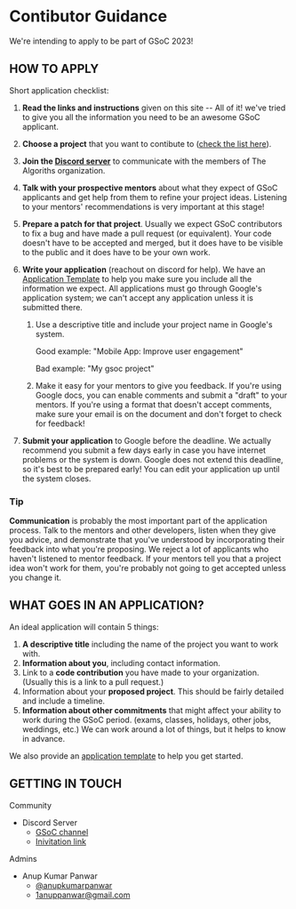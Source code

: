 # Contibutor Guidance

We're intending to apply to be part of GSoC 2023!

## HOW TO APPLY

Short application checklist:

1. **Read the links and instructions** given on this site -- All of it! we've tried to give you all the information you need to be an awesome GSoC applicant.

2. **Choose a project** that you want to contibute to ([check the list here](ProjectIdeas.md)).

3. **Join the [Discord server](https://discord.gg/the-algorithms-808045925556682782)** to communicate with the members of The Algoriths organization. 

4. **Talk with your prospective mentors** about what they expect of GSoC applicants and get help from them to refine your project ideas. Listening to your mentors' recommendations is very important at this stage!

5. **Prepare a patch for that project**. Usually we expect GSoC contributors to fix a bug and have made a pull request (or equivalent). Your code doesn't have to be accepted and merged, but it does have to be visible to the public and it does have to be your own work.

6. **Write your application** (reachout on discord for help). We have an [Application Template](ApplicationTemplate.md) to help you make sure you include all the information we expect. All applications must go through Google's application system; we can't accept any application unless it is submitted there.

    1. Use a descriptive title and include your project name in Google's system. 
        
        Good example: "Mobile App: Improve user engagement" 
        
        Bad example: "My gsoc project"

    2. Make it easy for your mentors to give you feedback. If you're using Google docs, you can enable comments and submit a "draft" to your mentors. If you're using a format that doesn't accept comments, make sure your email is on the document and don't forget to check for feedback!

7. **Submit your application** to Google before the deadline. We actually recommend you submit a few days early in case you have internet problems or the system is down. Google does not extend this deadline, so it's best to be prepared early! You can edit your application up until the system closes.


### Tip
**Communication** is probably the most important part of the application process. Talk to the mentors and other developers, listen when they give you advice, and demonstrate that you've understood by incorporating their feedback into what you're proposing. We reject a lot of applicants who haven't listened to mentor feedback. If your mentors tell you that a project idea won't work for them, you're probably not going to get accepted unless you change it.



## WHAT GOES IN AN APPLICATION?
An ideal application will contain 5 things:

1. **A descriptive title** including the name of the project you want to work with.
2. **Information about you**, including contact information.
3. Link to a **code contribution** you have made to your organization. (Usually this is a link to a pull request.)
4. Information about your **proposed project**. This should be fairly detailed and include a timeline.
5. **Information about other commitments** that might affect your ability to work during the GSoC period. (exams, classes, holidays, other jobs, weddings, etc.) We can work around a lot of things, but it helps to know in advance.

We also provide an [application template](ApplicationTemplate.md) to help you get started.





## GETTING IN TOUCH

Community

* Discord Server
    - [GSoC channel](https://discord.com/channels/808045925556682782/1069911289469620276)
    - [Inivitation link](https://discord.gg/the-algorithms-808045925556682782)

Admins

* Anup Kumar Panwar
    - [@anupkumarpanwar](https://twitter.com/AnupKumarPanwar)
    - 1anuppanwar@gmail.com









